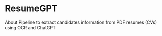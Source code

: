 # ResumeGPT
About Pipeline to extract candidates information from PDF resumes (CVs) using OCR and ChatGPT
